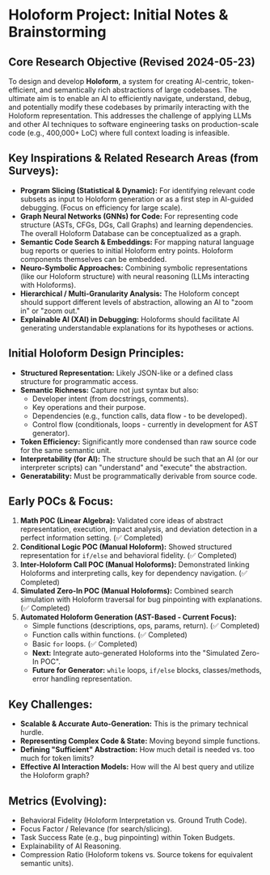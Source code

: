# Holoform Project: Initial Notes & Brainstorming

## Core Research Objective (Revised 2024-05-23)

To design and develop **Holoform**, a system for creating AI-centric, token-efficient, and semantically rich abstractions of large codebases. The ultimate aim is to enable an AI to efficiently navigate, understand, debug, and potentially modify these codebases by primarily interacting with the Holoform representation. This addresses the challenge of applying LLMs and other AI techniques to software engineering tasks on production-scale code (e.g., 400,000+ LoC) where full context loading is infeasible.

## Key Inspirations & Related Research Areas (from Surveys):

*   **Program Slicing (Statistical & Dynamic):** For identifying relevant code subsets as input to Holoform generation or as a first step in AI-guided debugging. (Focus on efficiency for large scale).
*   **Graph Neural Networks (GNNs) for Code:** For representing code structure (ASTs, CFGs, DGs, Call Graphs) and learning dependencies. The overall Holoform Database can be conceptualized as a graph.
*   **Semantic Code Search & Embeddings:** For mapping natural language bug reports or queries to initial Holoform entry points. Holoform components themselves can be embedded.
*   **Neuro-Symbolic Approaches:** Combining symbolic representations (like our Holoform structure) with neural reasoning (LLMs interacting with Holoforms).
*   **Hierarchical / Multi-Granularity Analysis:** The Holoform concept should support different levels of abstraction, allowing an AI to "zoom in" or "zoom out."
*   **Explainable AI (XAI) in Debugging:** Holoforms should facilitate AI generating understandable explanations for its hypotheses or actions.

## Initial Holoform Design Principles:

*   **Structured Representation:** Likely JSON-like or a defined class structure for programmatic access.
*   **Semantic Richness:** Capture not just syntax but also:
    *   Developer intent (from docstrings, comments).
    *   Key operations and their purpose.
    *   Dependencies (e.g., function calls, data flow - to be developed).
    *   Control flow (conditionals, loops - currently in development for AST generator).
*   **Token Efficiency:** Significantly more condensed than raw source code for the same semantic unit.
*   **Interpretability (for AI):** The structure should be such that an AI (or our interpreter scripts) can "understand" and "execute" the abstraction.
*   **Generatability:** Must be programmatically derivable from source code.

## Early POCs & Focus:

1.  **Math POC (Linear Algebra):** Validated core ideas of abstract representation, execution, impact analysis, and deviation detection in a perfect information setting. (✅ Completed)
2.  **Conditional Logic POC (Manual Holoform):** Showed structured representation for `if/else` and behavioral fidelity. (✅ Completed)
3.  **Inter-Holoform Call POC (Manual Holoforms):** Demonstrated linking Holoforms and interpreting calls, key for dependency navigation. (✅ Completed)
4.  **Simulated Zero-In POC (Manual Holoforms):** Combined search simulation with Holoform traversal for bug pinpointing with explanations. (✅ Completed)
5.  **Automated Holoform Generation (AST-Based - Current Focus):**
    *   Simple functions (descriptions, ops, params, return). (✅ Completed)
    *   Function calls within functions. (✅ Completed)
    *   Basic `for` loops. (✅ Completed)
    *   **Next:** Integrate auto-generated Holoforms into the "Simulated Zero-In POC".
    *   **Future for Generator:** `while` loops, `if/else` blocks, classes/methods, error handling representation.

## Key Challenges:

*   **Scalable & Accurate Auto-Generation:** This is the primary technical hurdle.
*   **Representing Complex Code & State:** Moving beyond simple functions.
*   **Defining "Sufficient" Abstraction:** How much detail is needed vs. too much for token limits?
*   **Effective AI Interaction Models:** How will the AI best query and utilize the Holoform graph?

## Metrics (Evolving):

*   Behavioral Fidelity (Holoform Interpretation vs. Ground Truth Code).
*   Focus Factor / Relevance (for search/slicing).
*   Task Success Rate (e.g., bug pinpointing) within Token Budgets.
*   Explainability of AI Reasoning.
*   Compression Ratio (Holoform tokens vs. Source tokens for equivalent semantic units).